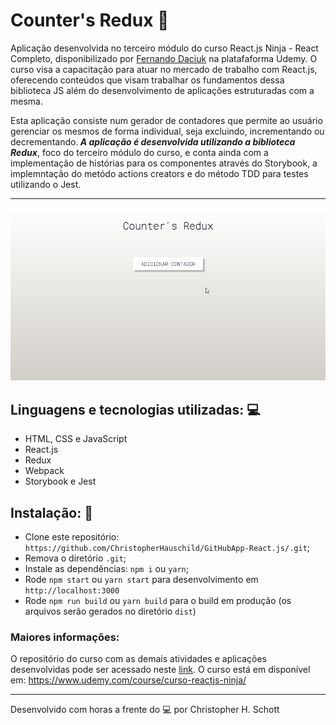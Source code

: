 # Counter's Redux :1234:

Aplicação desenvolvida no terceiro módulo do curso React.js Ninja - React Completo, disponibilizado por <a href="https://github.com/fdaciuk">Fernando Daciuk</a> na platafaforma Udemy. O curso visa a capacitação para atuar no mercado de trabalho com React.js, oferecendo conteúdos que visam trabalhar os fundamentos dessa biblioteca JS além do desenvolvimento de aplicações estruturadas com a mesma.

Esta aplicação consiste num gerador de contadores que permite ao usuário gerenciar os mesmos de forma individual, seja excluindo, incrementando ou decrementando.<strong><i> A aplicação é desenvolvida utilizando a biblioteca Redux</i></strong>, foco do terceiro módulo do curso, e conta ainda com a implementação de histórias para os componentes através do Storybook, a implemntação do metódo actions creators e do método TDD para testes utilizando o Jest.

<hr>
<p align="center">
  <img width="900px" src="https://github.com/ChristopherHauschild/counters-redux-reactninja/blob/master/CRDX.gif?raw=true" />
 </p>

## Linguagens e tecnologias utilizadas: :computer:

<ul list-style="none">
  <li> HTML, CSS e JavaScript </li>
  <li> React.js </li>
  <li> Redux </li>
  <li> Webpack </li>
  <li> Storybook e Jest </li>
</ul>


## Instalação: :rocket:

- Clone este repositório: `https://github.com/ChristopherHauschild/GitHubApp-React.js/.git`;
- Remova o diretório `.git`;
- Instale as dependências: `npm i` ou `yarn`;
- Rode `npm start` ou `yarn start` para desenvolvimento em `http://localhost:3000`
- Rode `npm run build` ou `yarn build` para o build em produção (os arquivos serão gerados no diretório `dist`)

### Maiores informações:

O repositório do curso com as demais atividades e aplicações desenvolvidas pode ser acessado neste <a href="https://github.com/ChristopherHauschild/curso-react-ninja">link</a>. O curso está em disponível em: https://www.udemy.com/course/curso-reactjs-ninja/

<hr>

Desenvolvido com horas a frente do :computer: por Christopher H. Schott
